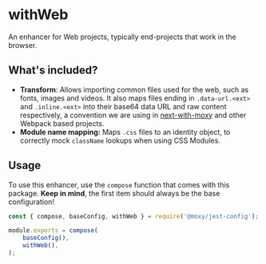 # withWeb

An enhancer for Web projects, typically end-projects that work in the browser.

## What's included?

- **Transform**: Allows importing common files used for the web, such as fonts, images and videos. It also maps files ending in `.data-url.<ext>` and `.inline.<ext>` into their base64 data URL and raw content respectively, a convention we are using in [next-with-moxy](https://www.github.com/moxystudio/next-with-moxy) and other Webpack based projects.
- **Module name mapping:** Maps `.css` files to an identity object, to correctly mock `className` lookups when using CSS Modules.

## Usage

To use this enhancer, use the `compose` function that comes with this package. **Keep in mind**, the first item should always be the base configuration!

```js
const { compose, baseConfig, withWeb } = require('@moxy/jest-config');

module.exports = compose(
    baseConfig(),
    withWeb(),
);
```
